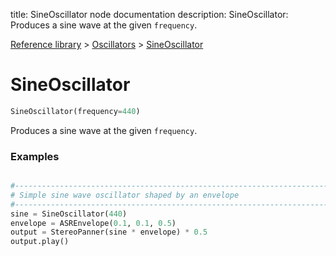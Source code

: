 title: SineOscillator node documentation
description: SineOscillator: Produces a sine wave at the given `frequency`.

[Reference library](../../index.md) > [Oscillators](../index.md) > [SineOscillator](index.md)

# SineOscillator

```python
SineOscillator(frequency=440)
```

Produces a sine wave at the given `frequency`.

### Examples

```python

#-------------------------------------------------------------------------------
# Simple sine wave oscillator shaped by an envelope
#-------------------------------------------------------------------------------
sine = SineOscillator(440)
envelope = ASREnvelope(0.1, 0.1, 0.5)
output = StereoPanner(sine * envelope) * 0.5
output.play()

```

